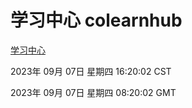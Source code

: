 # 学习中心 colearnhub
[学习中心](http://219.139.197.2:56308/colearnhub/)

2023年 09月 07日 星期四 16:20:02 CST

2023年 09月 07日 星期四 08:20:02 GMT
